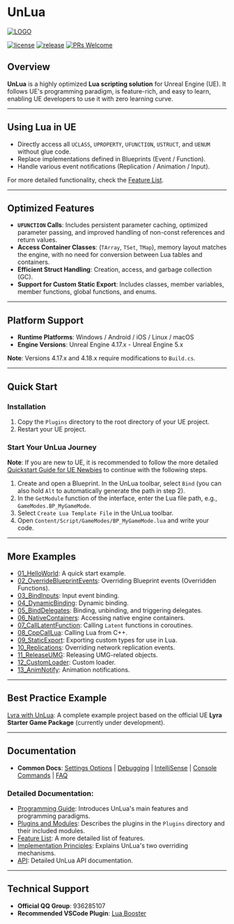 
# UnLua

[![LOGO](./Docs/Images/UnLua.png)]()

[![license](https://img.shields.io/badge/license-MIT-blue)](https://github.com/Tencent/UnLua/blob/master/LICENSE.TXT)
[![release](https://img.shields.io/github/v/release/Tencent/UnLua)](https://github.com/Tencent/UnLua/releases)
[![PRs Welcome](https://img.shields.io/badge/PRs-welcome-brightgreen.svg)](https://github.com/Tencent/UnLua/pulls)

## Overview
**UnLua** is a highly optimized **Lua scripting solution** for Unreal Engine (UE). It follows UE's programming paradigm, is feature-rich, and easy to learn, enabling UE developers to use it with zero learning curve.

---

## Using Lua in UE
* Directly access all `UCLASS`, `UPROPERTY`, `UFUNCTION`, `USTRUCT`, and `UENUM` without glue code.
* Replace implementations defined in Blueprints (Event / Function).
* Handle various event notifications (Replication / Animation / Input).

For more detailed functionality, check the [Feature List](Docs/CN/Features.md).

---

## Optimized Features
* **`UFUNCTION` Calls**: Includes persistent parameter caching, optimized parameter passing, and improved handling of non-const references and return values.
* **Access Container Classes**: (`TArray`, `TSet`, `TMap`), memory layout matches the engine, with no need for conversion between Lua tables and containers.
* **Efficient Struct Handling**: Creation, access, and garbage collection (GC).
* **Support for Custom Static Export**: Includes classes, member variables, member functions, global functions, and enums.

---

## Platform Support
* **Runtime Platforms**: Windows / Android / iOS / Linux / macOS
* **Engine Versions**: Unreal Engine 4.17.x - Unreal Engine 5.x

**Note**: Versions 4.17.x and 4.18.x require modifications to `Build.cs`.

---

## Quick Start
### Installation
1. Copy the `Plugins` directory to the root directory of your UE project.
2. Restart your UE project.

### Start Your UnLua Journey
**Note**: If you are new to UE, it is recommended to follow the more detailed [Quickstart Guide for UE Newbies](Docs/CN/Quickstart_For_UE_Newbie.md) to continue with the following steps.
1. Create and open a Blueprint. In the UnLua toolbar, select `Bind` (you can also hold `Alt` to automatically generate the path in step 2).
2. In the `GetModule` function of the interface, enter the Lua file path, e.g., `GameModes.BP_MyGameMode`.
3. Select `Create Lua Template File` in the UnLua toolbar.
4. Open `Content/Script/GameModes/BP_MyGameMode.lua` and write your code.

---

## More Examples
* [01_HelloWorld](Content/Script/Tutorials/01_HelloWorld.lua): A quick start example.
* [02_OverrideBlueprintEvents](Content/Script/Tutorials/02_OverrideBlueprintEvents.lua): Overriding Blueprint events (Overridden Functions).
* [03_BindInputs](Content/Script/Tutorials/03_BindInputs.lua): Input event binding.
* [04_DynamicBinding](Content/Script/Tutorials/04_DynamicBinding.lua): Dynamic binding.
* [05_BindDelegates](Content/Script/Tutorials/05_BindDelegates.lua): Binding, unbinding, and triggering delegates.
* [06_NativeContainers](Content/Script/Tutorials/06_NativeContainers.lua): Accessing native engine containers.
* [07_CallLatentFunction](Content/Script/Tutorials/07_CallLatentFunction.lua): Calling `Latent` functions in coroutines.
* [08_CppCallLua](Content/Script/Tutorials/08_CppCallLua.lua): Calling Lua from C++.
* [09_StaticExport](Content/Script/Tutorials/09_StaticExport.lua): Exporting custom types for use in Lua.
* [10_Replications](Content/Script/Tutorials/10_Replications.lua): Overriding network replication events.
* [11_ReleaseUMG](Content/Script/Tutorials/11_ReleaseUMG.lua): Releasing UMG-related objects.
* [12_CustomLoader](Content/Script/Tutorials/12_CustomLoader.lua): Custom loader.
* [13_AnimNotify](Content/Script/Tutorials/AN_FootStep.lua): Animation notifications.

---

## Best Practice Example

[Lyra with UnLua](https://github.com/xuyanghuang-tencent/LyraWithUnLua): A complete example project based on the official UE **Lyra Starter Game Package** (currently under development).

---

## Documentation

- **Common Docs**: [Settings Options](Docs/CN/Settings.md) | [Debugging](Docs/CN/Debugging.md) | [IntelliSense](Docs/CN/IntelliSense.md) | [Console Commands](Docs/CN/ConsoleCommand.md) | [FAQ](Docs/CN/FAQ.md)

### Detailed Documentation:
* [Programming Guide](Docs/CN/UnLua_Programming_Guide.md): Introduces UnLua's main features and programming paradigms.
* [Plugins and Modules](Docs/CN/Plugins_And_Modules.md): Describes the plugins in the `Plugins` directory and their included modules.
* [Feature List](Docs/CN/Features.md): A more detailed list of features.
* [Implementation Principles](Docs/CN/How_To_Implement_Overriding.md): Explains UnLua's two overriding mechanisms.
* [API](Docs/CN/API.md): Detailed UnLua API documentation.

---

## Technical Support
- **Official QQ Group**: 936285107
- **Recommended VSCode Plugin**: [Lua Booster](https://marketplace.visualstudio.com/items?itemName=operali.lua-booster)
